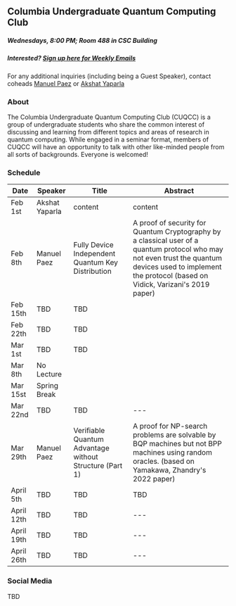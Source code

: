 ## Columbia Undergraduate Quantum Computing Club

##### Wednesdays, 8:00 PM; Room 488 in CSC Building
##### Interested? [Sign up here for Weekly Emails](https://forms.gle/4gtSTQWYxzb5cjic7)

For any additional inquiries (including being a Guest Speaker), contact coheads [Manuel Paez](mailto:manuel.paez@columbia.edu?subject=%5BCUQCC%5D) or [Akshat Yaparla](mailto:ay2544@columbia.edu?subject=%5BCUQCC%5D)

### About
The Columbia Undergraduate Quantum Computing Club (CUQCC) is a group of undergraduate students who share the common interest of discussing and learning from different topics and areas of research in quantum computing. While engaged in a seminar format, members of CUQCC will have an opportunity to talk with other like-minded people from all sorts of backgrounds. Everyone is welcomed! 

### Schedule

| Date  | Speaker | Title | Abstract | 
| ------------ | ------------ | ------------ | ------------ | 
| Feb 1st | Akshat Yaparla | content | content | content |
| Feb 8th | Manuel Paez | Fully Device Independent Quantum Key Distribution | A proof of security for Quantum Cryptography by a classical user of a quantum protocol who may not even trust the quantum devices used to implement the protocol (based on Vidick, Varizani's 2019 paper) | 
| Feb 15th | TBD | TBD |  | content |
| Feb 22th | TBD | TBD | | content |
| Mar 1st | TBD | TBD |  | content |
| Mar 8th | No Lecture | | | |
| Mar 15st | Spring Break | | | |
| Mar 22nd | TBD | TBD | --- | content |
| Mar 29th | Manuel Paez | Verifiable Quantum Advantage without Structure (Part 1) | A proof for NP-search problems are solvable by BQP machines but not BPP machines using random oracles. (based on Yamakawa, Zhandry's 2022 paper) | content |
| April 5th | TBD | TBD | TBD | 
| April 12th | TBD | TBD | --- | content |
| April 19th | TBD | TBD | --- | content |
| April 26th | TBD | TBD | --- | content |

### Social Media
TBD

